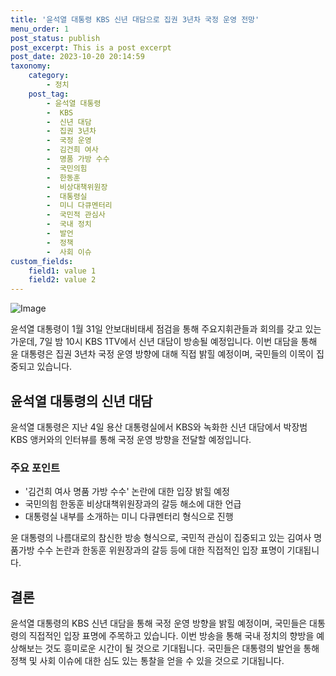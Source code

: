 ```yaml
---
title: '윤석열 대통령 KBS 신년 대담으로 집권 3년차 국정 운영 전망'
menu_order: 1
post_status: publish
post_excerpt: This is a post excerpt
post_date: 2023-10-20 20:14:59
taxonomy:
    category:
        - 정치
    post_tag:
        - 윤석열 대통령
        -  KBS
        -  신년 대담
        -  집권 3년차
        -  국정 운영
        -  김건희 여사
        -  명품 가방 수수
        -  국민의힘
        -  한동훈
        -  비상대책위원장
        -  대통령실
        -  미니 다큐멘터리
        -  국민적 관심사
        -  국내 정치
        -  발언
        -  정책
        -  사회 이슈
custom_fields:
    field1: value 1
    field2: value 2
---
```


![Image](https://imgnews.pstatic.net/image/656/2024/02/06/0000078994_001_20240206164801685.jpg?type=w647)


윤석열 대통령이 1월 31일 안보대비태세 점검을 통해 주요지휘관들과 회의를 갖고 있는 가운데, 7일 밤 10시 KBS 1TV에서 신년 대담이 방송될 예정입니다. 이번 대담을 통해 윤 대통령은 집권 3년차 국정 운영 방향에 대해 직접 밝힐 예정이며, 국민들의 이목이 집중되고 있습니다.

## 윤석열 대통령의 신년 대담
윤석열 대통령은 지난 4일 용산 대통령실에서 KBS와 녹화한 신년 대담에서 박장범 KBS 앵커와의 인터뷰를 통해 국정 운영 방향을 전달할 예정입니다. 
### 주요 포인트
- '김건희 여사 명품 가방 수수' 논란에 대한 입장 밝힐 예정
- 국민의힘 한동훈 비상대책위원장과의 갈등 해소에 대한 언급
- 대통령실 내부를 소개하는 미니 다큐멘터리 형식으로 진행

윤 대통령의 나름대로의 참신한 방송 형식으로, 국민적 관심이 집중되고 있는 김여사 명품가방 수수 논란과 한동훈 위원장과의 갈등 등에 대한 직접적인 입장 표명이 기대됩니다. 

## 결론
윤석열 대통령의 KBS 신년 대담을 통해 국정 운영 방향을 밝힐 예정이며, 국민들은 대통령의 직접적인 입장 표명에 주목하고 있습니다. 이번 방송을 통해 국내 정치의 향방을 예상해보는 것도 흥미로운 시간이 될 것으로 기대됩니다. 국민들은 대통령의 발언을 통해 정책 및 사회 이슈에 대한 심도 있는 통찰을 얻을 수 있을 것으로 기대됩니다.
